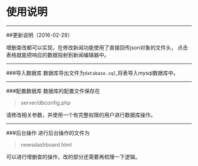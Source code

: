 # 使用说明

***

##更新说明（2016-02-29）

增删查改都可以实现，在修改新闻功能使用了直接回传json对象的文件头，
点击表格就能把响应的数据投射到新闻编辑器中。

***

###导入数据库
数据库导出文件为`database.sql`,将表导入mysql数据库中。

***

###配置数据库
数据库的配置文件保存在

> server/dbconfig.php

请修改相关参数，并使用一个有完整权限的用户进行数据库操作。



***

###后台操作
进行后台操作的文件为

> newsdashboard.html

可以进行增删查的操作，改的部分还需要再梳理一下逻辑。



